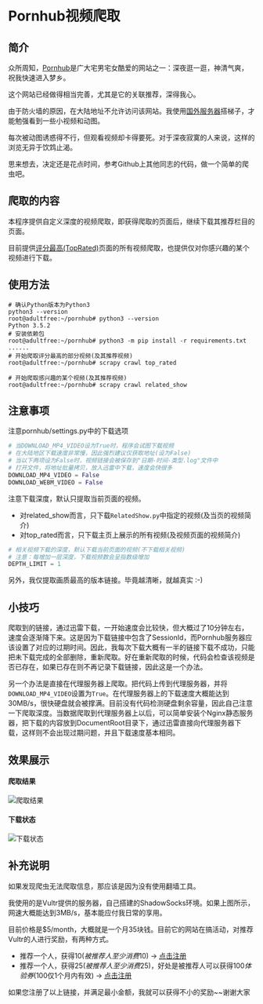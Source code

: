 # Pornhub视频爬取

## 简介

众所周知，[Pornhub](http://pornhub.com/)是广大宅男宅女酷爱的网站之一：深夜逛一逛，神清气爽，祝我快速进入梦乡。

这个网站已经做得相当完善，尤其是它的关联推荐，深得我心。

由于防火墙的原因，在大陆地址不允许访问该网站。我使用[国外服务器](https://www.vultr.com/?ref=8377893-6G)搭梯子，才能勉强看到一些小视频和动图。

每次被动图诱惑得不行，但观看视频却卡得要死。对于深夜寂寞的人来说，这样的浏览无异于饮鸩止渴。

思来想去，决定还是花点时间，参考Github上其他同志的代码，做一个简单的爬虫吧。

## 爬取的内容

本程序提供自定义深度的视频爬取，即获得爬取的页面后，继续下载其推荐栏目的页面。

目前提供[评分最高(TopRated)](https://www.pornhub.com/video?o=tr)页面的所有视频爬取，也提供仅对你感兴趣的某个视频进行下载。

## 使用方法

```shell script
# 确认Python版本为Python3
python3 --version
root@adultfree:~/pornhub# python3 --version
Python 3.5.2
# 安装依赖包
root@adultfree:~/pornhub# python3 -m pip install -r requirements.txt
......
# 开始爬取评分最高的部分视频(及其推荐视频)
root@adultfree:~/pornhub# scrapy crawl top_rated

# 开始爬取感兴趣的某个视频(及其推荐视频)
root@adultfree:~/pornhub# scrapy crawl related_show
```

## 注意事项

注意pornhub/settings.py中的下载选项

```python
# 当DOWNLOAD_MP4_VIDEO设为True时，程序会试图下载视频
# 在大陆地区下载速度非常慢，因此强烈建议仅获取地址(设为False)
# 当以下两项设为False时，视频链接会被保存到"日期-时间-类型.log"文件中
# 打开文件，将地址批量拷贝，放入迅雷中下载，速度会快很多
DOWNLOAD_MP4_VIDEO = False
DOWNLOAD_WEBM_VIDEO = False
```

注意下载深度，默认只提取当前页面的视频。
* 对related_show而言，只下载`RelatedShow.py`中指定的视频(及当页的视频简介)
* 对top_rated而言，只下载主页上展示的所有视频(及视频页面的视频简介)

```python
# 相关视频下载的深度，默认下载当前页面的视频(不下载相关视频)
# 注意：每增加一层深度，下载视频数会呈指数级增加
DEPTH_LIMIT = 1
```

另外，我仅提取画质最高的版本链接。毕竟越清晰，就越真实 :-)

## 小技巧

爬取到的链接，通过迅雷下载，一开始速度会比较快，但大概过了10分钟左右，速度会逐渐降下来。这是因为下载链接中包含了SessionId，而Pornhub服务器应该设置了对应的过期时间。因此，我每次下载大概有一半的链接下载不成功，只能把未下载完成的全部删除，重新爬取。好在重新爬取的时候，代码会检查该视频是否已存在，如果已存在则不再记录下载链接，因此这是一个办法。

另一个办法是直接在代理服务器上爬取。把代码上传到代理服务器，并将`DOWNLOAD_MP4_VIDEO`设置为`True`。在代理服务器上的下载速度大概能达到30MB/s，很快硬盘就会被撑满。目前没有代码检测硬盘剩余容量，因此自己注意一下爬取深度。当数据爬取到代理服务器上以后，可以简单安装个Nginx静态服务器，把下载的内容放到DocumentRoot目录下，通过迅雷直接向代理服务器下载，这样则不会出现过期问题，并且下载速度基本相同。

## 效果展示

#### 爬取结果

![爬取结果](https://raw.githubusercontent.com/adultfree/pornhub/master/images/crawl_result.png)

#### 下载状态

![下载状态](https://raw.githubusercontent.com/adultfree/pornhub/master/images/download_xunlei.png)

## 补充说明

如果发现爬虫无法爬取信息，那应该是因为没有使用翻墙工具。

我使用的是Vultr提供的服务器，自己搭建的ShadowSocks环境。如果上图所示，网速大概能达到3MB/s，基本能应付我日常的享用。

目前价格是$5/month，大概就是一个月35块钱。目前它的网站在搞活动，对推荐Vultr的人进行奖励，有两种方式。
* 推荐一个人，获得$10(被推荐人至少消费$10) -> [点击注册](https://www.vultr.com/?ref=7567000)
* 推荐一个人，获得$25(被推荐人至少消费$25)，好处是被推荐人可以获得$100体验券($100仅1个月内有效) -> [点击注册](https://www.vultr.com/?ref=8377893-6G)

如果您注册了以上链接，并满足最小金额，我就可以获得不小的奖励~~谢谢大家
